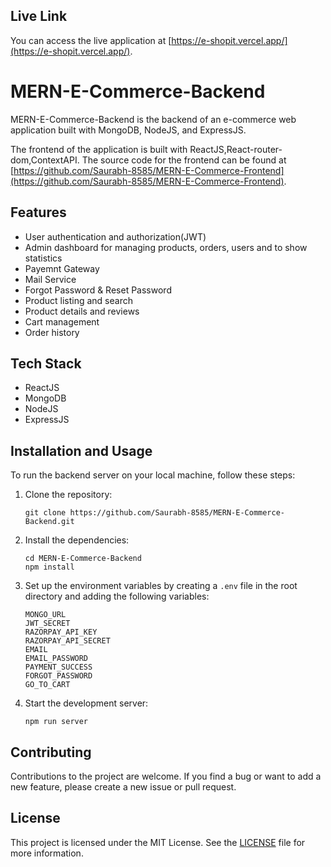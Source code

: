 ## Live Link

You can access the live application at [https://e-shopit.vercel.app/](https://e-shopit.vercel.app/).

# MERN-E-Commerce-Backend

MERN-E-Commerce-Backend is the backend of an e-commerce web application built with MongoDB, NodeJS, and ExpressJS.

The frontend of the application is built with ReactJS,React-router-dom,ContextAPI. The source code for the frontend can be found at [https://github.com/Saurabh-8585/MERN-E-Commerce-Frontend](https://github.com/Saurabh-8585/MERN-E-Commerce-Frontend).

## Features

- User authentication and authorization(JWT)
- Admin dashboard for managing products, orders, users and to show statistics
- Payemnt Gateway
- Mail Service
- Forgot Password & Reset Password
- Product listing and search
- Product details and reviews
- Cart management
- Order history 

## Tech Stack
- ReactJS
- MongoDB
- NodeJS
- ExpressJS

## Installation and Usage

To run the backend server on your local machine, follow these steps:

1. Clone the repository:

   ```
   git clone https://github.com/Saurabh-8585/MERN-E-Commerce-Backend.git
   ```

2. Install the dependencies:

   ```
   cd MERN-E-Commerce-Backend
   npm install
   ```

3. Set up the environment variables by creating a `.env` file in the root directory and adding the following variables:

   ```
   MONGO_URL
   JWT_SECRET
   RAZORPAY_API_KEY
   RAZORPAY_API_SECRET
   EMAIL
   EMAIL_PASSWORD
   PAYMENT_SUCCESS
   FORGOT_PASSWORD
   GO_TO_CART
   
   ```

4. Start the development server:

   ```
   npm run server
   ```

## Contributing

Contributions to the project are welcome. If you find a bug or want to add a new feature, please create a new issue or pull request.

## License

This project is licensed under the MIT License. See the [LICENSE](LICENSE) file for more information.
